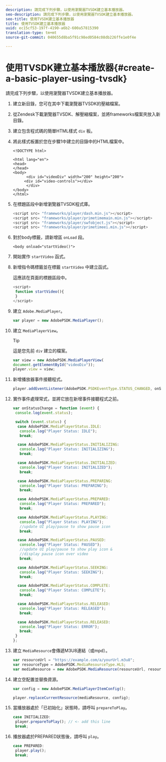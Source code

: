 ```yaml
---
description: 請完成下列步驟，以使用瀏覽器TVSDK建立基本播放器。
seo-description: 請完成下列步驟，以使用瀏覽器TVSDK建立基本播放器。
seo-title: 使用TVSDK建立基本播放器
title: 使用TVSDK建立基本播放器
uuid: ec15cf53-197f-4190-a6b2-600a57815390
translation-type: tm+mt
source-git-commit: 040655d8ba5f91c98ed0584c08db226ffe1e0f4e

---
```



# 使用TVSDK建立基本播放器{#create-a-basic-player-using-tvsdk}

請完成下列步驟，以使用瀏覽器TVSDK建立基本播放器。

1. 建立新目錄，您可在其中下載瀏覽器TVSDK的壓縮檔案。
1. 從Zendesk下載瀏覽器TVSDK、解壓縮檔案，並將frameworks檔案夾放入新目錄。
1. 建立包含程式碼的簡單HTML樣式 `div` 板。
1. 將此樣式板置於您在步驟1中建立的目錄中的HTML檔案中。

   ```
   <!DOCTYPE html> 
   
   <html lang="en"> 
   <head> 
   </head> 
   <body> 
         <div id="videoDiv" width="200" height="200"> 
        <div id="video-controls"></div> 
         </div> 
   </body> 
   </html>
   ```

1. 在標題區段中新增瀏覽器TVSDK程式庫。

   ```js
   <script src= "frameworks/player/dash.min.js"></script> 
   <script src= "frameworks/player/primetimemain.min.js"></script> 
   <script src= "frameworks/player/swfobject.js"></script> 
   <script src= "frameworks/player/primetimeei.min.js"></script>
   ```

1. 對於body標籤，請新增區 `onLoad` 段。

   ```
   <body onload="startVideo()">
   ```

1. 開始實作 `startVideo` 函式。
1. 新增指令碼標籤並在標籤 `startVideo` 中建立函式。

   這應該在頁面的標題區段中。

   ```js
   <script> 
    function startVideo(){ 
    } 
   </script>
   ```

1. 建立 `Adobe.MediaPlayer`。

   ```js
   var player = new AdobePSDK.MediaPlayer();
   ```

1. 建立 `MediaPlayerView`。

   >[!TIP]
   >
   >這是您先前 `div` 建立的檔案。

   ```js
   var view = new AdobePSDK.MediaPlayerView( 
   document.getElementById("videoDiv")); 
   player.view = view;
   ```

1. 新增播放器事件接聽程式。

   ```js
   player.addEventListener(AdobePSDK.PSDKEventType.STATUS_CHANGED, onStatusChange);
   ```

1. 實作事件處理常式，並將它放在新增事件接聽程式之前。

   ```js
   var onStatusChange = function (event) { 
    console.log(event.status); 
   
    switch (event.status) { 
     case AdobePSDK.MediaPlayerStatus.IDLE: 
      console.log("Player Status: IDLE"); 
      break; 
   
     case AdobePSDK.MediaPlayerStatus.INITIALIZING: 
      console.log("Player Status: INITIALIZING"); 
      break; 
   
     case AdobePSDK.MediaPlayerStatus.INITIALIZED: 
      console.log("Player Status: INITIALIZED"); 
      break; 
   
     case AdobePSDK.MediaPlayerStatus.PREPARING: 
      console.log("Player Status: PREPARING"); 
      break; 
   
     case AdobePSDK.MediaPlayerStatus.PREPARED: 
      console.log("Player Status: PREPARED"); 
      break; 
   
     case AdobePSDK.MediaPlayerStatus.PLAYING: 
      console.log("Player Status: PLAYING"); 
      //update UI play/pause to show pause icon 
      break; 
   
     case AdobePSDK.MediaPlayerStatus.PAUSED: 
      console.log("Player Status: PAUSED"); 
      //update UI play/pause to show play icon & 
      //display pause icon over video 
      break; 
   
     case AdobePSDK.MediaPlayerStatus.SEEKING: 
      console.log("Player Status: SEEKING"); 
      break; 
   
     case AdobePSDK.MediaPlayerStatus.COMPLETE: 
      console.log("Player Status: COMPLETE"); 
      break; 
   
     case AdobePSDK.MediaPlayerStatus.RELEASED: 
      console.log("Player Status: RELEASED"); 
      break; 
   
     case AdobePSDK.MediaPlayerStatus.RELEASED: 
      console.log("Player Status: ERROR"); 
      break; 
    } 
   }; 
   ```

1. 建立 `MediaResource`會傳遞M3U8連結（或mpd）。

   ```js
   var resourceUrl = "https://example.com/a/yourUrl.m3u8"; 
   var resourceType = AdobePSDK.MediaResourceType.HLS; 
   var mediaResource = new AdobePSDK.MediaResource(resourceUrl, resourceType, null, false);
   ```

1. 建立空配置並替換資源。

   ```js
   var config = new AdobePSDK.MediaPlayerItemConfig(); 
   
   player.replaceCurrentResource(mediaResource, config);
   ```

1. 當播放器處於「已初始化」狀態時，請呼叫 `prepareToPlay`。

   ```js
   case INITIALIZED: 
    player.prepareToPlay(); // <- add this line 
    break;
   ```

1. 播放器處於PREPARED狀態後，請呼叫 `play`。

   ```js
   case PREPARED: 
    player.play(); 
    break;
   ```

